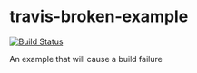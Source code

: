 # travis-broken-example
[![Build Status](https://travis-ci.org/olzaragoza/travis-broken-example.svg?branch=sp3-testing)](https://travis-ci.org/olzaragoza/travis-broken-example)

An example that will cause a build failure
